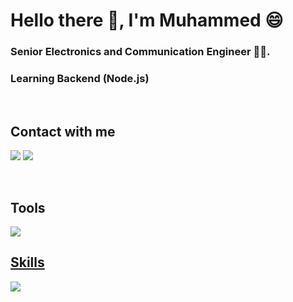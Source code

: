 # Hello there 👋, I'm Muhammed 😄
### Senior Electronics and Communication Engineer 👷‍♂️.
### Learning Backend (Node.js)
<br />

## Contact with me
<p align="left">
  <a href="https://www.linkedin.com/in/muhammedalii9/"><img src="https://skillicons.dev/icons?i=linkedin" /></a>
  <a href="https://x.com/0xmuhammed9"><img src="https://skillicons.dev/icons?i=twitter"></a>  
</p>
</br>

## Tools
<p align="left">
  <a href="https://skillicons.dev">
    <img src="https://skillicons.dev/icons?i=notion,github,obsidian,eclipse,arduino,figma,matlab,vscode"
  </a>
</p>

## Skills
<p align="left">
  <a href="https://skillicons.dev">
    <img src="https://skillicons.dev/icons?i=git,github,c,html,css,js,cmake" />
  </a>
</p>
